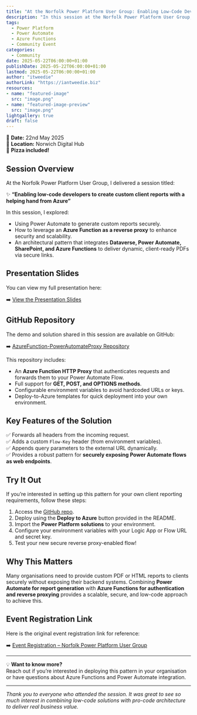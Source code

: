 ```yaml
---
title: "At the Norfolk Power Platform User Group: Enabling Low-Code Developers to Create Custom Client Reports with a Helping Hand from Azure – Norfolk Power Platform User Group"
description: "In this session at the Norfolk Power Platform User Group, I shared how low-code developers can create secure, custom client reports using Power Automate and Azure. Learn about reverse proxy functions, integrating Azure Functions with Power Automate, and deploying the solution in your own environment."
tags:
  - Power Platform
  - Power Automate
  - Azure Functions
  - Community Event
categories:
  - Community
date: 2025-05-22T06:00:00+01:00
publishDate: 2025-05-22T06:00:00+01:00
lastmod: 2025-05-22T06:00:00+01:00
author: "itweedie"
authorLink: "https://iantweedie.biz"
resources:
- name: "featured-image"
  src: "image.png"
- name: "featured-image-preview"
  src: "image.png"
lightgallery: true
draft: false
---
```


📅 **Date:** 22nd May 2025  
📍 **Location:** Norwich Digital Hub  
🍕 **Pizza included!**

## Session Overview

At the Norfolk Power Platform User Group, I delivered a session titled:

✨ **“Enabling low-code developers to create custom client reports with a helping hand from Azure”**

In this session, I explored:

- Using Power Automate to generate custom reports securely.  
- How to leverage an **Azure Function as a reverse proxy** to enhance security and scalability.  
- An architectural pattern that integrates **Dataverse, Power Automate, SharePoint, and Azure Functions** to deliver dynamic, client-ready PDFs via secure links.

## Presentation Slides

You can view my full presentation here:

➡️ [View the Presentation Slides](https://itweedie.github.io/flowproxy/250522-nppug/#/)

## GitHub Repository

The demo and solution shared in this session are available on GitHub:

➡️ [AzureFunction-PowerAutomateProxy Repository](https://github.com/itweedie/AzureFunction-PowerAutomateProxy)

This repository includes:

- An **Azure Function HTTP Proxy** that authenticates requests and forwards them to your Power Automate Flow.
- Full support for **GET, POST, and OPTIONS methods**.
- Configurable environment variables to avoid hardcoded URLs or keys.
- Deploy-to-Azure templates for quick deployment into your own environment.

## Key Features of the Solution

✅ Forwards all headers from the incoming request.  
✅ Adds a custom `Flow-Key` header (from environment variables).  
✅ Appends query parameters to the external URL dynamically.  
✅ Provides a robust pattern for **securely exposing Power Automate flows as web endpoints**.

## Try It Out

If you’re interested in setting up this pattern for your own client reporting requirements, follow these steps:

1. Access the [GitHub repo](https://github.com/itweedie/AzureFunction-PowerAutomateProxy).  
2. Deploy using the **Deploy to Azure** button provided in the README.  
3. Import the **Power Platform solutions** to your environment.  
4. Configure your environment variables with your Logic App or Flow URL and secret key.  
5. Test your new secure reverse proxy-enabled flow!

## Why This Matters

Many organisations need to provide custom PDF or HTML reports to clients securely without exposing their backend systems. Combining **Power Automate for report generation** with **Azure Functions for authentication and reverse proxying** provides a scalable, secure, and low-code approach to achieve this.

## Event Registration Link

Here is the original event registration link for reference:

➡️ [Event Registration – Norfolk Power Platform User Group](https://lnkd.in/eMxdRaBH)

---

💡 **Want to know more?**  
Reach out if you’re interested in deploying this pattern in your organisation or have questions about Azure Functions and Power Automate integration.

---

*Thank you to everyone who attended the session. It was great to see so much interest in combining low-code solutions with pro-code architecture to deliver real business value.*
